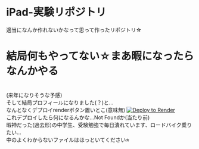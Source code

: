 # iPad-実験リポジトリ
適当になんか作れないかなって思って作ったリポジトリ☆
# 結局何もやってない☆まあ暇になったらなんかやる
<br>(来年になりそうな予感)
<br>そして結局プロフィールになりました(？)と…
<br>なんとなくデプロイrenderボタン置いとこ(意味無)
<a href="https://render.com/deploy?repo=https://github.com/iPadurakaihatugaisyakannrisyatyou/iPadurakaihatugaisyakannrisyatyou">
<img src="https://render.com/images/deploy-to-render-button.svg" alt="Deploy to Render">
</a>
<br>これデプロイしたら何になるんかな…Not Foundか(当たり前)
<br>暇神だった(過去形)の中学生、受験勉強で毎日潰れています、ロードバイク乗りたい…
<br>中のよくわからないファイルはほっといてください⭐︎
